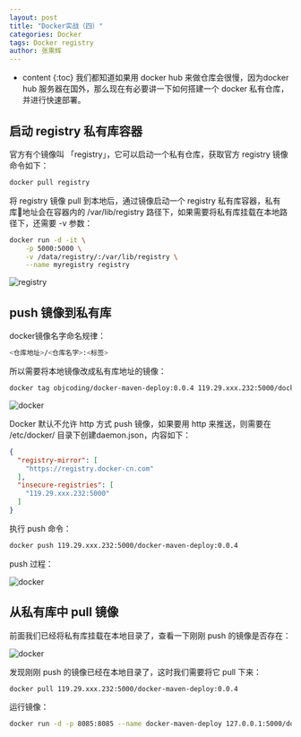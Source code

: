 ```yaml
---
layout: post
title: "Docker实战（四）"
categories: Docker
tags: Docker registry
author: 张乘辉
---
```


* content
{:toc}
我们都知道如果用 docker hub 来做仓库会很慢，因为docker hub 服务器在国外，那么现在有必要讲一下如何搭建一个 docker 私有仓库，并进行快速部署。











## 启动 registry 私有库容器

官方有个镜像叫 「registry」，它可以启动一个私有仓库，获取官方 registry 镜像命令如下：

```bash
docker pull registry
```

将 registry 镜像 pull 到本地后，通过镜像启动一个 registry 私有库容器，私有库地址会在容器内的 /var/lib/registry 路径下，如果需要将私有库挂载在本地路径下，还需要 -v 参数：

```bash
docker run -d -it \
    -p 5000:5000 \
    -v /data/registry/:/var/lib/registry \
    --name myregistry registry
```

![registry](https://gitee.com/objcoding/md-picture/raw/master/img/docker7.png)

 

## push 镜像到私有库

docker镜像名字命名规律：

```bash
<仓库地址>/<仓库名字>:<标签>
```

所以需要将本地镜像改成私有库地址的镜像：

```bash
docker tag objcoding/docker-maven-deploy:0.0.4 119.29.xxx.232:5000/docker-maven-deploy:0.0.4
```

![docker](https://gitee.com/objcoding/md-picture/raw/master/img/docker8.png)

Docker 默认不允许 http 方式 push 镜像，如果要用 http 来推送，则需要在 /etc/docker/ 目录下创建daemon.json，内容如下：

```json
{
  "registry-mirror": [
    "https://registry.docker-cn.com"
  ],
  "insecure-registries": [
    "119.29.xxx.232:5000"
  ]
}
```

 执行 push 命令：

```bash
docker push 119.29.xxx.232:5000/docker-maven-deploy:0.0.4
```

push 过程：

![docker](https://gitee.com/objcoding/md-picture/raw/master/img/docker9.png)



## 从私有库中 pull 镜像

前面我们已经将私有库挂载在本地目录了，查看一下刚刚 push 的镜像是否存在：

![docker](https://gitee.com/objcoding/md-picture/raw/master/img/docker10.png)

发现刚刚 push 的镜像已经在本地目录了，这时我们需要将它 pull 下来：

```bash
docker pull 119.29.xxx.232:5000/docker-maven-deploy:0.0.4
```

运行镜像：

```bash
docker run -d -p 8085:8085 --name docker-maven-deploy 127.0.0.1:5000/docker-maven-deploy:0.0.4
```













